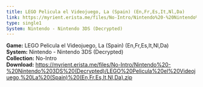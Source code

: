 ```yaml
---
title: LEGO Pelicula el Videojuego, La (Spain) (En,Fr,Es,It,Nl,Da)
link: https://myrient.erista.me/files/No-Intro/Nintendo%20-%20Nintendo%203DS%20(Decrypted)/LEGO%20Pelicula%20el%20Videojuego,%20La%20(Spain)%20(En,Fr,Es,It,Nl,Da).zip
type: single1
System: Nintendo - Nintendo 3DS (Decrypted)
---
```

<b>Game:</b> LEGO Pelicula el Videojuego, La (Spain) (En,Fr,Es,It,Nl,Da)<br>
<b>System:</b> Nintendo - Nintendo 3DS (Decrypted)<br>
<b>Collection:</b> No-Intro<br>
<b>Download:</b> https://myrient.erista.me/files/No-Intro/Nintendo%20-%20Nintendo%203DS%20(Decrypted)/LEGO%20Pelicula%20el%20Videojuego,%20La%20(Spain)%20(En,Fr,Es,It,Nl,Da).zip
